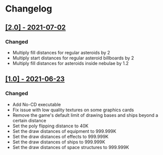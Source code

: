 # Changelog

## [[2.0] - 2021-07-02](https://github.com/BC46/freelancer-maximized-draw-distances/releases/tag/2.0)
 
### Changed
* Multiply fill distances for regular asteroids by 2
* Multiply start distances for regular asteroid billboards by 2
* Multiply fill distances for asteroids inside nebulae by 1.2


## [[1.0] - 2021-06-23](https://github.com/BC46/freelancer-maximized-draw-distances/releases/tag/1.0)
 
### Changed
* Add No-CD executable
* Fix issue with low quality textures on some graphics cards
* Remove the game's default limit of drawing bases and ships beyond a certain distance 
* Set the poly flipping distance to 40K
* Set the draw distances of equipment to 999.999K
* Set the draw distances of effects to 999.999K
* Set the draw distances of ships to 999.999K
* Set the draw distances of space structures to 999.999K
